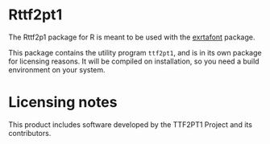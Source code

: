 # Rttf2pt1

The Rttf2p1 package for R is meant to be used with the [exrtafont](https://github.com/wch/extrafont) package.

This package contains the utility program `ttf2pt1`, and is in its own package for licensing reasons.
It will be compiled on installation, so you need a build environment on your system.

# Licensing notes

This product includes software developed by the TTF2PT1 Project and its contributors.
